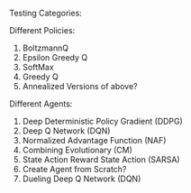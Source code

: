 Testing Categories:

Different Policies:
1. BoltzmannQ
2. Epsilon Greedy Q
3. SoftMax 
4. Greedy Q
5. Annealized Versions of above?

Different Agents:
1. Deep Deterministic Policy Gradient (DDPG)
2. Deep Q Network (DQN)
3. Normalized Advantage Function (NAF)
4. Combining Evolutionary (CM)
5. State Action Reward State Action (SARSA)
6. Create Agent from Scratch?
7. Dueling Deep Q Network (DQN)
